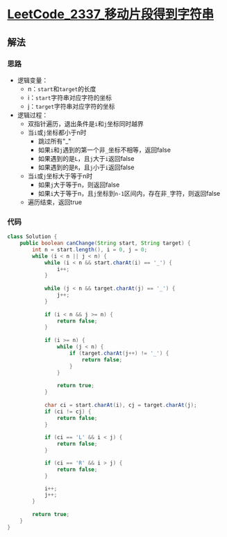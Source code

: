 # [LeetCode_2337_移动片段得到字符串](https://leetcode.cn/problems/move-pieces-to-obtain-a-string/)
## 解法
### 思路
- 逻辑变量：
  - n：`start`和`target`的长度
  - i：`start`字符串对应字符的坐标
  - j：`target`字符串对应字符的坐标
- 逻辑过程：
  - 双指针遍历，退出条件是`i`和`j`坐标同时越界
  - 当`i`或`j`坐标都小于n时
    - 跳过所有"_"
    - 如果`i`和`j`遇到的第一个非`_`坐标不相等，返回false
    - 如果遇到的是`L`，且`j`大于`i`返回false
    - 如果遇到的是`R`，且`j`小于`i`返回false
  - 当`i`或`j`坐标大于等于n时
    - 如果`j`大于等于n，则返回false
    - 如果`i`大于等于n，且`j`坐标到`n-1`区间内，存在非`_`字符，则返回false
  - 遍历结束，返回true
### 代码
```java
class Solution {
    public boolean canChange(String start, String target) {
        int n = start.length(), i = 0, j = 0;
        while (i < n || j < n) {
            while (i < n && start.charAt(i) == '_') {
                i++;
            }
            
            while (j < n && target.charAt(j) == '_') {
                j++;
            }
            
            if (i < n && j >= n) {
                return false;
            }
            
            if (i >= n) {
                while (j < n) {
                    if (target.charAt(j++) != '_') {
                        return false;
                    }
                }
                
                return true;
            }
            
            char ci = start.charAt(i), cj = target.charAt(j);
            if (ci != cj) {
                return false;
            }
            
            if (ci == 'L' && i < j) {
                return false;
            }

            if (ci == 'R' && i > j) {
                return false;
            }

            i++;
            j++;
        }
        
        return true;
    }
}
```